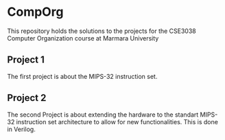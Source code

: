 # CompOrg
This repository holds the solutions to the projects for the CSE3038 Computer Organization course at Marmara University

<h2>Project 1</h2>
The first project is about the MIPS-32 instruction set.

<h2>Project 2</h2>
The second Project is about extending the hardware to the standart MIPS-32 instruction set architecture to allow for new functionalities. This is done in Verilog.
